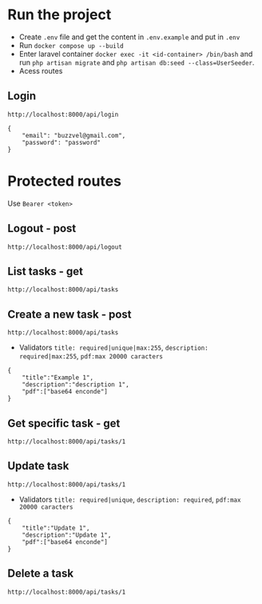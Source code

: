 # Run the project
- Create ``.env`` file and get the content in ``.env.example`` and put in ``.env``
- Run ``docker compose up --build``
- Enter laravel container ``docker exec -it <id-container> /bin/bash`` and run ``php artisan migrate`` and ``php artisan db:seed --class=UserSeeder``.
- Acess routes

## Login
``http://localhost:8000/api/login``

``` 
{
    "email": "buzzvel@gmail.com",
    "password": "password"
}
```

# Protected routes
Use ``Bearer <token>``
## Logout - post
``http://localhost:8000/api/logout``

## List tasks - get
``http://localhost:8000/api/tasks``

## Create a new task - post
``http://localhost:8000/api/tasks``
- Validators ``title: required|unique|max:255``, ``description: required|max:255``, ``pdf:max 20000 caracters``
```
{
    "title":"Example 1",
    "description":"description 1",
    "pdf":["base64 enconde"]
}
```
## Get specific task - get
``http://localhost:8000/api/tasks/1``

## Update task
``http://localhost:8000/api/tasks/1``
- Validators ``title: required|unique``, ``description: required``, ``pdf:max 20000 caracters``
```
{
    "title":"Update 1",
    "description":"Update 1",
    "pdf":["base64 enconde"]
}
```

## Delete a task
``http://localhost:8000/api/tasks/1``
